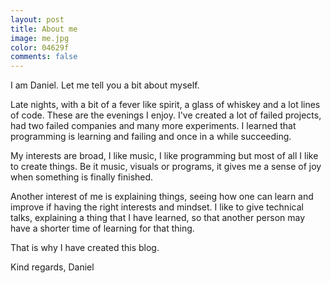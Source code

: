 ```yaml
---
layout: post
title: About me
image: me.jpg
color: 04629f
comments: false
---
```


I am Daniel. Let me tell you a bit about myself.

Late nights, with a bit of a fever like spirit, a glass of whiskey and a lot lines of code. These are the evenings I enjoy. I've created a lot of failed projects, had two failed companies and many more experiments. I learned that programming is learning and failing and once in a while succeeding.

My interests are broad, I like music, I like programming but most of all I like to create things. Be it music, visuals or programs, it gives me a sense of joy when something is finally finished.

Another interest of me is explaining things, seeing how one can learn and improve if having the right interests and mindset. I like to give technical talks, explaining a thing that I have learned, so that another person may have a shorter time of learning for that thing.

That is why I have created this blog.

Kind regards, Daniel
